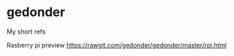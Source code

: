 # gedonder

My short refs

Rasberry pi preview https://rawgit.com/gedonder/gedonder/master/rpi.html

